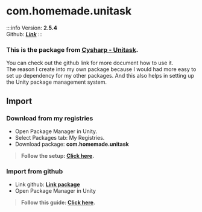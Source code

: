 # com.homemade.unitask

:::info
Version: **2.5.4** <br/>
Github: **_[Link](https://github.com/hungpt17102k/com.homemade.unitask)_**
:::

### **This is the package from [Cysharp - Unitask](https://github.com/Cysharp/UniTask).**

You can check out the github link for more document how to use it.<br/>
The reason I create into my own package because I would had more easy to set up dependency for my other packages.
And this also helps in setting up the Unity package management system.

## Import

### Download from my registries
- Open Package Manager in Unity.
- Select Packages tab: My Registries.
- Download package: **com.homemade.unitask**
> **Follow the setup: [Click here](../Introduction.md#1-add-scope).**

### Import from github
- Link github: **[Link package](https://github.com/hungpt17102k/com.homemade.unitask)**
- Open Package Manager in Unity 
> **Follow this guide: [Click here](../Introduction.md#import-from-github).**

